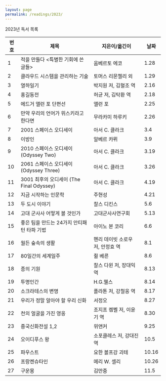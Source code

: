```yaml
---
layout: page
permalink: /readings/2023/
---
```


2023년 독서 목록

번호 | 제목 | 지은이/옮긴이 | 날짜
-----|------|---------------|------
1 | 적을 만들다 \<특별한 기회에 쓴 글들> | 움베르토 에코 | 1.28
2 | 클라우드 시스템을 관리하는 기술 | 토머스 리몬첼리 외 | 1.29
3 | 열하일기 | 박지원 저, 김혈조 역 | 2.16
4 | 홍길동전 | 허균 저, 김탁환 역 | 2.18
5 | 에드거 앨런 포 단편선 | 앨런 포 | 2.25
6 | 만약 우리의 언어가 위스키라고 한다면 | 무라카미 하루키 | 2.26
7 | 2001 스페이스 오디세이 | 아서 C. 클라크 | 3.4
8 | 이방인 | 알베르 카뮈 | 3.9
9 | 2010 스페이스 오디세이 (Odyssey Two) | 아서 C. 클라크 | 3.19
10 | 2061 스페이스 오디세이 (Odyssey Three) | 아서 C. 클라크 | 3.26
11 | 3001 최후의 오디세이 (The Final Odyssey) | 아서 C. 클라크 | 4.19
12 | 지금 시작하는 인문학 | 주현성 | 4.21
13 | 두 도시 이야기 | 찰스 디킨스 | 5.6
14 | 고대 군사사 어떻게 볼 것인가 | 고대군사사연구회 | 5.13
15 | 좋은 팀을 만드는 24가지 안티패턴 타파 기법 | 아이노 본 코리 | 6.6
16 | 월든 숲속의 생활 | 헨리 데이빗 소로우 저, 안정효 역 | 8.1
17 | 80일간의 세계일주 | 쥘 베른 | 8.6
18 | 종의 기원 | 찰스 다윈 저, 장대익 역 | 8.13
19 | 투명인간 | H.G.웰스 | 8.14
20 | 소크라테스의 변명 | 플라톤 저, 강철웅 역 | 8.17
21 | 우리가 정말 알아야 할 우리 신화 | 서정오 | 8.27
22 | 천의 얼굴을 가진 영웅 | 조지프 켐벨 저, 이윤기 역 | 8.30
23 | 중국신화전설 1,2 | 위앤커 | 9.25
24 | 오이디푸스 왕 | 소포클레스 저, 강대진 역 | 10.5
25 | 파우스트 | 요한 볼프강 괴테 | 10.16
26 | 프랑켄슈타인 | 메리 W. 셀리 | 10.26
27 | 구운몽 | 김만중 | 11.5
